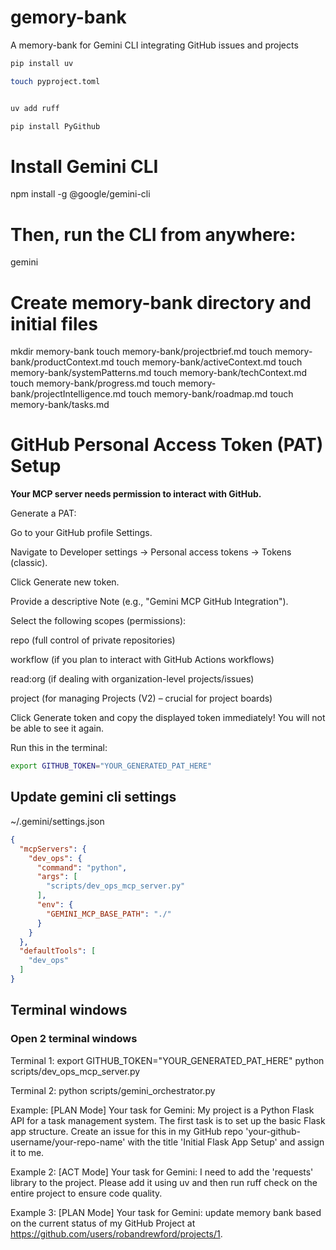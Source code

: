 # gemory-bank
A memory-bank for Gemini CLI integrating GitHub issues and projects

```sh
pip install uv
```
```sh
touch pyproject.toml
```
```sh

```

```sh
uv add ruff
```
```sh
pip install PyGithub
```

# Install Gemini CLI
npm install -g @google/gemini-cli

# Then, run the CLI from anywhere:
gemini

# Create memory-bank directory and initial files
mkdir memory-bank
touch memory-bank/projectbrief.md
touch memory-bank/productContext.md
touch memory-bank/activeContext.md
touch memory-bank/systemPatterns.md
touch memory-bank/techContext.md
touch memory-bank/progress.md
touch memory-bank/projectIntelligence.md
touch memory-bank/roadmap.md
touch memory-bank/tasks.md

# GitHub Personal Access Token (PAT) Setup
**Your MCP server needs permission to interact with GitHub.**

Generate a PAT:

Go to your GitHub profile Settings.

Navigate to Developer settings -> Personal access tokens -> Tokens (classic).

Click Generate new token.

Provide a descriptive Note (e.g., "Gemini MCP GitHub Integration").

Select the following scopes (permissions):

repo (full control of private repositories)

workflow (if you plan to interact with GitHub Actions workflows)

read:org (if dealing with organization-level projects/issues)

project (for managing Projects (V2) – crucial for project boards)

Click Generate token and copy the displayed token immediately! You will not be able to see it again.

Run this in the terminal:
```sh
export GITHUB_TOKEN="YOUR_GENERATED_PAT_HERE"
```

## Update gemini cli settings
~/.gemini/settings.json

```json
{
  "mcpServers": {
    "dev_ops": {
      "command": "python",
      "args": [
        "scripts/dev_ops_mcp_server.py"
      ],
      "env": {
        "GEMINI_MCP_BASE_PATH": "./"
      }
    }
  },
  "defaultTools": [
    "dev_ops"
  ]
}
```

## Terminal windows

### Open 2 terminal windows
Terminal 1:
export GITHUB_TOKEN="YOUR_GENERATED_PAT_HERE"
python scripts/dev_ops_mcp_server.py

Terminal 2:
python scripts/gemini_orchestrator.py

Example:
[PLAN Mode] Your task for Gemini: My project is a Python Flask API for a task management system. The first task is to set up the basic Flask app structure. Create an issue for this in my GitHub repo 'your-github-username/your-repo-name' with the title 'Initial Flask App Setup' and assign it to me.

Example 2:
[ACT Mode] Your task for Gemini: I need to add the 'requests' library to the project. Please add it using uv and then run ruff check on the entire project to ensure code quality.

Example 3:
[PLAN Mode] Your task for Gemini: update memory bank based on the current status of my GitHub Project at https://github.com/users/robandrewford/projects/1.